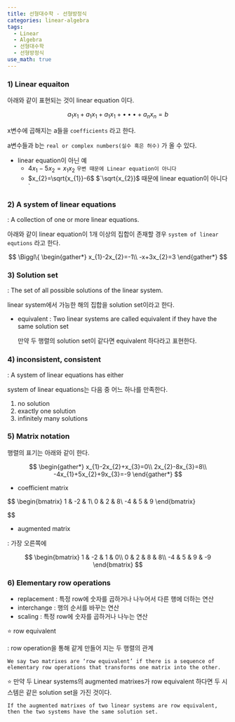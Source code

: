 ```yaml
---
title: 선형대수학 - 선형방정식
categories: linear-algebra
tags: 
  - Linear
  - Algebra
  - 선형대수학
  - 선형방정식
use_math: true
---
```

### 1) Linear equaiton

아래와 같이 표현되는 것이 linear equation 이다.

$$
a_{1}x_{1}+a_{1}x_{1}+a_{1}x_{1}+•••+a_{n}x_{n} = b
$$

x변수에 곱해지는 a들을 `coefficients` 라고 한다.

a변수들과 b는 `real or complex numbers(실수 혹은 허수)` 가 올 수 있다.

- linear equation이 아닌 예
    - $4x_{1}-5x_{2}=x_{1}x_{2}$ `우변 때문에 Linear equation이 아니다`
    - $x_{2}=\sqrt{x_{1}}-6$ $`\sqrt{x_{2}}$ 때문에 linear equation이 아니다`

### 2) A system of linear equations

: A collection of one or more linear equations.

아래와 같이 linear equation이 1개 이상의 집합이 존재할 경우 `system of linear equtions` 라고 한다.

$$
\Biggl\{
\begin{gather*} 
x_{1}-2x_{2}=-1\\
-x+3x_{2}=3
\end{gather*}
$$

### 3) Solution set

: The set of all possible solutions of the linear system.

linear system에서 가능한 해의 집합을 solution set이라고 한다.

- equivalent : Two linear systems are called equivalent if they have the same solution set
    
    만약 두 행렬의 solution set이 같다면 equivalent 하다라고 표현한다.
    

### 4) inconsistent, consistent

: A system of linear equations has either

system of linear equations는 다음 중 어느 하나를 만족한다.

1. no solution
2. exactly one solution
3. infinitely many solutions

### 5) Matrix notation

행렬의 표기는 아래와 같이 한다.

$$
\begin{gather*} 
x_{1}-2x_{2}+x_{3}=0\\
2x_{2}-8x_{3}=8\\
-4x_{1}+5x_{2}+9x_{3}=-9
\end{gather*}
$$

- coefficient matrix

$$
\begin{bmatrix}
1 & -2 & 1\\
0 & 2 & 8\\
-4 & 5 & 9
\end{bmatrix}

$$

- augmented matrix

: 가장 오른쪽에 

$$
\begin{bmatrix}
1 & -2 & 1 & 0\\
0 & 2 & 8 & 8\\
-4 & 5 & 9 & -9
\end{bmatrix}
$$

### 6) Elementary row operations

- replacement : 특정 row에 숫자를 곱하거나 나누어서 다른 행에 더하는 연산
- interchange : 행의 순서를 바꾸는 연산
- scaling : 특정 row에 숫자를 곱하거나 나누는 연산

⭐️ row equivalent

: row operation을 통해 같게 만들어 지는 두 행렬의 관계

`We say two matrixes are ‘row equivalent’ if there is a sequence of elementary row operations that transforms one matrix into the other.`

⭐️ 만약 두 Linear systems의 augmented matrixes가 row equivalent 하다면 두 시스템은 같은 solution set을 가진 것이다.

`If the augmented matrixes of two linear systems are row equivalent, then the two systems have the same solution set.`